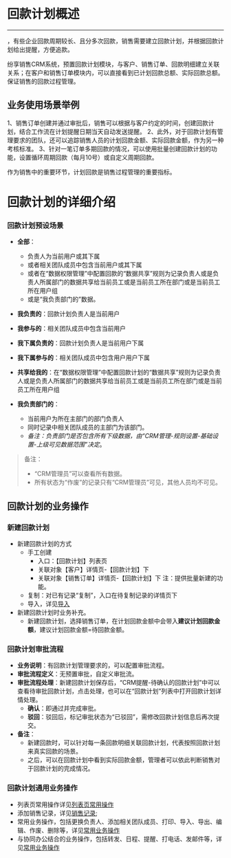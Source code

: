 ﻿
# 回款计划概述

---

，有些企业回款周期较长、且分多次回款，销售需要建立回款计划，并根据回款计划给出提醒，方便追款。

纷享销售CRM系统，预置回款计划模块，与客户、销售订单、回款明细建立关联关系；在客户和销售订单模块内，可以直接看到已计划回款总额、实际回款总额。保证销售的回款过程管理。




## 业务使用场景举例
1、销售订单创建并通过审批后，销售可以根据与客户约定的时间，创建回款计划，结合工作流在计划提醒日期当天自动发送提醒。
2、此外，对于回款计划有管理要求的团队，还可以追踪销售人员的计划回款金额、实际回款金额，作为另一种考核标准。
3、针对一笔订单多期回款的情况，可以使用批量创建回款计划的功能，设置循环周期回款（每月10号）或自定义周期回款。

作为销售中的重要环节，计划回款是销售过程管理的重要指标。


# 回款计划的详细介绍



### 回款计划预设场景
- **全部**：
    - 负责人为当前用户或其下属
    - 或者相关团队成员中包含当前用户或其下属
    - 或者在“数据权限管理”中配置回款的“数据共享”规则为记录负责人或是负责人所属部门的数据共享给当前员工或是当前员工所在部门或是当前员工所在用户组
    - 或是“我负责部门的”数据。

- **我负责的**：回款计划负责人是当前用户
- **我参与的**：相关团队成员中包含当前用户
- **我下属负责的**：回款计划负责人是当前用户下属
- **我下属参与的**：相关团队成员中包含用户用户下属
- **共享给我的**：在“数据权限管理”中配置回款计划的“数据共享”规则为记录负责人或是负责人所属部门的数据共享给当前员工或是当前员工所在部门或是当前员工所在用户组
- **我负责部门的**：
    - 当前用户为所在主部门的部门负责人
    - 同时记录中相关团队成员的主部门为该部门。
    - *备注：负责部门是否包含所有下级数据，由“CRM管理-规则设置-基础设置-上级可见数据范围”决定*。

> 备注：
> - “CRM管理员”可以查看所有数据。
> - 所有状态为“作废”的记录只有“CRM管理员”可见，其他人员均不可见。

## 回款计划的业务操作

### 新建回款计划
- 新建回款计划的方式
    - 手工创建
        - 入口：【回款计划】列表页 
        - 关联对象【客户】详情页-【回款计划】下 
        - 关联对象【销售订单】详情页-【回款计划】下 
    注：提供批量新建的功能。
    - 复制：对已有记录“复制”，入口在待复制记录的详情页下
    - 导入，详见[导入](2-8小工具.md)
- 新建回款计划时业务补充。
    - 新建回款计划，选择销售订单，在计划回款金额中会带入**建议计划回款金额**，建议计划回款金额=待回款金额。
   


### 回款计划审批流程
- **业务说明**：有回款计划管理要求的，可以配置审批流程。
- **审批流程定义**：无预置审批，自定义审批流。
- **审批流程处理**：新建回款计划保存后，“CRM提醒-待确认的回款计划”中可以查看待审批回款计划，点击处理，也可以在“回款计划”列表中打开回款计划详情处理。
    - **确认**：即通过并完成审批。
    - **驳回**：驳回后，标记审批状态为“已驳回”，需修改回款计划信息后再次提交。
- **备注**：
    - 新建回款时，可以针对每一条回款明细关联回款计划，代表按照回款计划来真实回款的场景。
    - 之后，可以在回款计划中看到实际回款金额，管理者可以依此判断销售对于回款计划的完成情况。


### 回款计划通用业务操作
- 列表页常用操作详见[列表页常用操作](2-5列表视图.md)
- 添加销售记录，详见[销售记录](2-2销售记录服务记录.md);
- 常用业务操作，包括更换负责人、添加相关团队成员、打印、导入、导出、编辑、作废、删除等，详见[常用业务操作](2-7常用业务操作.md)
- 与协同办公结合的业务操作，包括转发、日程、提醒、打电话、发邮件等，详见[常用业务操作](2-7常用业务操作.md)





